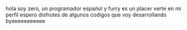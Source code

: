 hola soy zero, un programador español y furry
es un placer verte en mi perfil 
espero disfrutes de algunos codigos que voy desarrollando 
byeeeeeeeeeee
